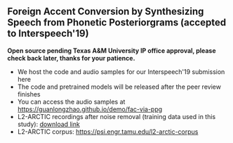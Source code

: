 ## Foreign Accent Conversion by Synthesizing Speech from Phonetic Posteriorgrams (accepted to Interspeech'19)

**Open source pending Texas A&M University IP office approval, please check back later, thanks for your patience.**

- We host the code and audio samples for our Interspeech'19 submission here
- The code and pretrained models will be released after the peer review finishes
- You can access the audio samples at https://guanlongzhao.github.io/demo/fac-via-ppg
- L2-ARCTIC recordings after noise removal (training data used in this study): [download link](https://drive.google.com/file/d/1WnBHAfjEKdFTBDv5D6DxRnlcvfiODBgy/view?usp=sharing)
- L2-ARCTIC corpus: https://psi.engr.tamu.edu/l2-arctic-corpus
